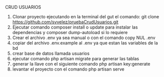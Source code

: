 CRUD USUARIOS

1. Clonar proyecto ejecutando en la terminal del gut el comando: git clone https://github.com/svvelez/pruebaCrudUsuarios.git
2. Ejecutar comando composer install o update para instalar las dependencias y composer dump-autoload si lo requiere
3. Crear el archivo .env ya sea manual o con el comando copy NUL .env
4. copiar del archivo .env.example  al .env ya que estan las variables de la bd
5. crear base de datos llamada usuarios
6. ejecutar comando php artisan migrate para generar las tablas
7. generar la llave con el siguiente comando php artisan key:generate
8.  levantar el proyecto con el comando php artisan serve

